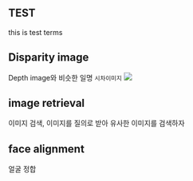 ## TEST
this is test terms

## Disparity image
Depth image와 비슷한 일명 `시차이미지`
![](https://i.imgur.com/5hox3Bm.png)

## image retrieval
이미지 검색, 이미지를 질의로 받아 유사한 이미지를 검색하자

## face alignment
얼굴 정합
